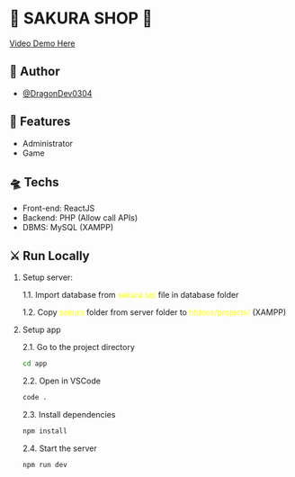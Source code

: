 # 🐧 SAKURA SHOP 🐧
[Video Demo Here](https://drive.google.com/file/d/1-j8MXev7yumJ1_cZ7fL7FLeOEKG-ibXh/view?usp=sharing)

## 🤖 Author

- [@DragonDev0304](https://github.com/ThanhLong34)

## 🚀 Features
- Administrator
- Game

## 🛸 Techs
- Front-end: ReactJS
- Backend: PHP (Allow call APIs)
- DBMS: MySQL (XAMPP)

## ⚔️ Run Locally

1. Setup server:

	1.1. Import database from <span style="color: yellow;">sakura.sql</span> file in database folder

	1.2. Copy <span style="color: yellow;">sakura</span> folder from server folder to <span style="color: yellow;">htdocs/projects/</span> (XAMPP)

2. Setup app

	2.1. Go to the project directory

	```bash
	cd app
	```

	2.2. Open in VSCode

	```bash
	code .
	```

	2.3. Install dependencies

	```bash
	npm install
	```

	2.4. Start the server

	```bash
	npm run dev
	```
